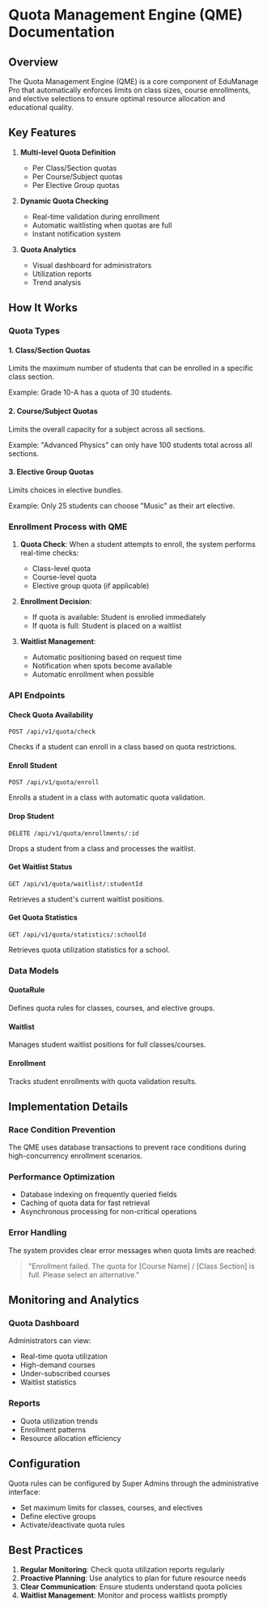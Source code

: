 # Quota Management Engine (QME) Documentation

## Overview

The Quota Management Engine (QME) is a core component of EduManage Pro that automatically enforces limits on class sizes, course enrollments, and elective selections to ensure optimal resource allocation and educational quality.

## Key Features

1. **Multi-level Quota Definition**
   - Per Class/Section quotas
   - Per Course/Subject quotas
   - Per Elective Group quotas

2. **Dynamic Quota Checking**
   - Real-time validation during enrollment
   - Automatic waitlisting when quotas are full
   - Instant notification system

3. **Quota Analytics**
   - Visual dashboard for administrators
   - Utilization reports
   - Trend analysis

## How It Works

### Quota Types

#### 1. Class/Section Quotas
Limits the maximum number of students that can be enrolled in a specific class section.

Example: Grade 10-A has a quota of 30 students.

#### 2. Course/Subject Quotas
Limits the overall capacity for a subject across all sections.

Example: "Advanced Physics" can only have 100 students total across all sections.

#### 3. Elective Group Quotas
Limits choices in elective bundles.

Example: Only 25 students can choose "Music" as their art elective.

### Enrollment Process with QME

1. **Quota Check**: When a student attempts to enroll, the system performs real-time checks:
   - Class-level quota
   - Course-level quota
   - Elective group quota (if applicable)

2. **Enrollment Decision**:
   - If quota is available: Student is enrolled immediately
   - If quota is full: Student is placed on a waitlist

3. **Waitlist Management**:
   - Automatic positioning based on request time
   - Notification when spots become available
   - Automatic enrollment when possible

### API Endpoints

#### Check Quota Availability
```
POST /api/v1/quota/check
```
Checks if a student can enroll in a class based on quota restrictions.

#### Enroll Student
```
POST /api/v1/quota/enroll
```
Enrolls a student in a class with automatic quota validation.

#### Drop Student
```
DELETE /api/v1/quota/enrollments/:id
```
Drops a student from a class and processes the waitlist.

#### Get Waitlist Status
```
GET /api/v1/quota/waitlist/:studentId
```
Retrieves a student's current waitlist positions.

#### Get Quota Statistics
```
GET /api/v1/quota/statistics/:schoolId
```
Retrieves quota utilization statistics for a school.

### Data Models

#### QuotaRule
Defines quota rules for classes, courses, and elective groups.

#### Waitlist
Manages student waitlist positions for full classes/courses.

#### Enrollment
Tracks student enrollments with quota validation results.

## Implementation Details

### Race Condition Prevention

The QME uses database transactions to prevent race conditions during high-concurrency enrollment scenarios.

### Performance Optimization

- Database indexing on frequently queried fields
- Caching of quota data for fast retrieval
- Asynchronous processing for non-critical operations

### Error Handling

The system provides clear error messages when quota limits are reached:
> "Enrollment failed. The quota for [Course Name] / [Class Section] is full. Please select an alternative."

## Monitoring and Analytics

### Quota Dashboard

Administrators can view:
- Real-time quota utilization
- High-demand courses
- Under-subscribed courses
- Waitlist statistics

### Reports

- Quota utilization trends
- Enrollment patterns
- Resource allocation efficiency

## Configuration

Quota rules can be configured by Super Admins through the administrative interface:
- Set maximum limits for classes, courses, and electives
- Define elective groups
- Activate/deactivate quota rules

## Best Practices

1. **Regular Monitoring**: Check quota utilization reports regularly
2. **Proactive Planning**: Use analytics to plan for future resource needs
3. **Clear Communication**: Ensure students understand quota policies
4. **Waitlist Management**: Monitor and process waitlists promptly